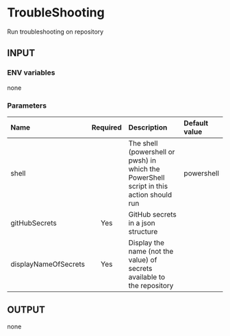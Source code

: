 # TroubleShooting
Run troubleshooting on repository

## INPUT

### ENV variables
none

### Parameters
| Name | Required | Description | Default value |
| :-- | :-: | :-- | :-- |
| shell | | The shell (powershell or pwsh) in which the PowerShell script in this action should run | powershell |
| gitHubSecrets | Yes | GitHub secrets in a json structure | |
| displayNameOfSecrets | Yes | Display the name (not the value) of secrets available to the repository | |

## OUTPUT
none